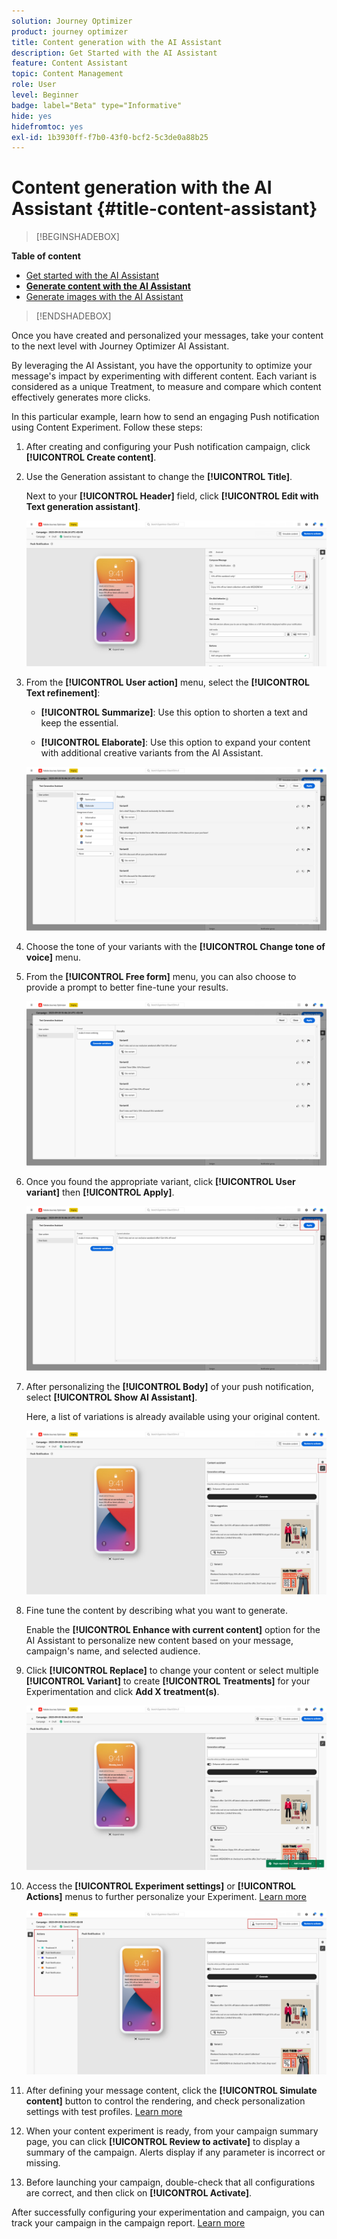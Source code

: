 ```yaml
---
solution: Journey Optimizer
product: journey optimizer
title: Content generation with the AI Assistant
description: Get Started with the AI Assistant
feature: Content Assistant
topic: Content Management
role: User
level: Beginner
badge: label="Beta" type="Informative"
hide: yes
hidefromtoc: yes
exl-id: 1b3930ff-f7b0-43f0-bcf2-5c3de0a88b25
---
```

# Content generation with the AI Assistant {#title-content-assistant}

>[!BEGINSHADEBOX]

**Table of content**

* [Get started with the AI Assistant](gs-generative.md)
* **[Generate content with the AI Assistant](generative-content.md)**
* [Generate images with the AI Assistant](generative-image.md)

>[!ENDSHADEBOX]

Once you have created and personalized your messages, take your content to the next level with Journey Optimizer AI Assistant. 

By leveraging the AI Assistant, you have the opportunity to optimize your message's impact by experimenting with different content. Each variant is considered as a unique Treatment, to measure and compare which content effectively generates more clicks.

In this particular example, learn how to send an engaging Push notification using Content Experiment. Follow these steps:

1. After creating and configuring your Push notification campaign, click **[!UICONTROL Create content]**.

1. Use the Generation assistant to change the **[!UICONTROL Title]**.

    Next to your **[!UICONTROL Header]** field, click **[!UICONTROL Edit with Text generation assistant]**.

    ![](assets/gen-ai-title-1.png)

1. From the **[!UICONTROL User action]** menu, select the **[!UICONTROL Text refinement]**:

    * **[!UICONTROL Summarize]**: Use this option to shorten a text and keep the essential.
    
    * **[!UICONTROL Elaborate]**: Use this option to expand your content with additional creative variants from the AI Assistant.

    ![](assets/gen-ai-title-2.png)

1. Choose the tone of your variants with the **[!UICONTROL Change tone of voice]** menu.

1. From the **[!UICONTROL Free form]** menu, you can also choose to provide a prompt to better fine-tune your results.

    ![](assets/gen-ai-title-3.png)

1. Once you found the appropriate variant, click **[!UICONTROL User variant]** then **[!UICONTROL Apply]**.

    ![](assets/gen-ai-title-4.png)

1. After personalizing the **[!UICONTROL Body]** of your push notification, select **[!UICONTROL Show AI Assistant]**. 

    Here, a list of variations is already available using your original content.

    ![](assets/gen-ai-title-5.png)

1. Fine tune the content by describing what you want to generate. 
    
    Enable the **[!UICONTROL Enhance with current content]** option for the AI Assistant to personalize new content based on your message, campaign's name, and selected audience.

1. Click **[!UICONTROL Replace]** to change your content or select multiple **[!UICONTROL Variant]** to create **[!UICONTROL Treatments]** for your Experimentation and click **Add X treatment(s)**.

    ![](assets/gen-ai-title-6.png)

1. Access the **[!UICONTROL Experiment settings]** or **[!UICONTROL Actions]** menus to further personalize your Experiment. [Learn more](../campaigns/content-experiment.md)

    ![](assets/gen-ai-title-7.png)

1. After defining your message content, click the **[!UICONTROL Simulate content]** button to control the rendering, and check personalization settings with test profiles. [Learn more](../content-management/preview-test.md)

1. When your content experiment is ready, from your campaign summary page, you can click **[!UICONTROL Review to activate]** to display a summary of the campaign. Alerts display if any parameter is incorrect or missing.

1. Before launching your campaign, double-check that all configurations are correct, and then click on **[!UICONTROL Activate]**.

After successfully configuring your experimentation and campaign, you can track your campaign in the campaign report. [Learn more](../reports/campaign-global-report.md#experimentation-report)
